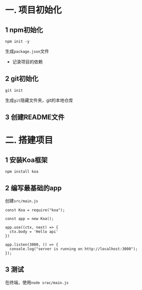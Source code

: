 # 一. 项目初始化

## 1 npm初始化

```
npm init -y
```

生成`package.json`文件

- 记录项目的依赖

## 2 git初始化

```
git init	
```

生成`git`隐藏文件夹，git的本地仓库

## 3 创建README文件

# 二. 搭建项目

## 1 安装Koa框架

```
npm install koa
```

## 2 编写最基础的app

创建`src/main.js`

```
const Koa = require("koa");

const app = new Koa();

app.use((ctx, next) => {
  ctx.body = 'Hello api'
})

app.listen(3000, () => {
  console.log("server is running on http://localhost:3000");
});

```

## 3 测试

在终端，使用`node srac/main.js`


